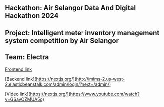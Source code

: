 ## Hackathon: Air Selangor Data And Digital Hackathon 2024
## Project: Intelligent meter inventory management system competition by Air Selangor
## Team: Electra


[Frontend link](https://imims-frontend.vercel.app/)

[Backend link](https://nextjs.org/](http://imims-2.us-west-2.elasticbeanstalk.com/admin/login/?next=/admin/)

[Video link](https://nextjs.org/](https://www.youtube.com/watch?v=GSayOZMUA5o)
